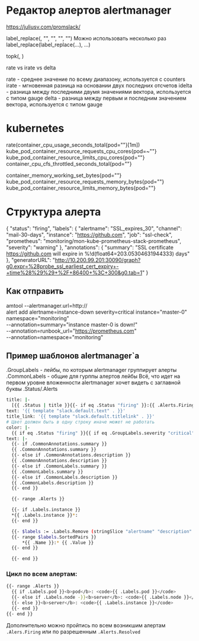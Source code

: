 
# Редактор алертов alertmanager
https://juliusv.com/promslack/

label_replace(<vector>, "<target label>", "<content>", "<source label>", "<regexp>")
Можно использовать несколько раз label_replace(label_replace(...), ...)

topk(<num>, <vector>)

rate vs irate vs delta


rate - среднее значение по всему диапазону, используется с counters
irate - мгновенная разница на основании двух последних отсчетов
idelta - разница между последними двумя значениями вектора, используется с типом gauge
delta - разница между первым и последним значением вектора, используется с типом gauge

# kubernetes
rate(container_cpu_usage_seconds_total{pod="<pod-name>"}[1m])
kube_pod_container_resource_requests_cpu_cores{pod=~"<pod-name>"}
kube_pod_container_resource_limits_cpu_cores{pod="<pod-name>"}
container_cpu_cfs_throttled_seconds_total{pod="<pod-name>"}

container_memory_working_set_bytes{pod="<pod-name>"}
kube_pod_container_resource_requests_memory_bytes{pod="<pod-name>"}
kube_pod_container_resource_limits_memory_bytes{pod="<pod-name>"}

# Структура алерта
{
  "status": "firing",
  "labels": {
    "alertname": "SSL_expires_30",
    "channel": "mail-30-days",
    "instance": "https://github.com",
    "job": "ssl-check",
    "prometheus": "monitoring/mon-kube-prometheus-stack-prometheus",
    "severity": "warning"
  },
  "annotations": {
    "summary": "SSL certificate https://github.com will expire in %!d(float64=203.05304631944333) days"
  },
  "generatorURL": "http://10.200.99.201:30090/graph?g0.expr=%28probe_ssl_earliest_cert_expiry+-+time%28%29%29+%2F+86400+%3C+300&g0.tab=1"
}

## Как отправить
amtool --alertmanager.url=http://<alertmanager-url> \
  alert add alertname=instance-down severity=critical instance="master-0" namespace="monitoring" \
  --annotation=summary="instance master-0 is down!" \
  --annotation=runbook_url="https://prometheus.com" \
  --annotation=namespace="monitoring"

## Пример шаблонов alertmanager`а
.GroupLabels - лейбы, по которым alertmanager группирует алерты
.CommonLabels - общие для гурппы алертов лейбы
Всё, что идет на первом уровне вложенности alertmanager хочет видеть с заглавной буквы .Status/.Alerts
```bash
title: |-
  [{{ .Status | title }}{{- if eq .Status "firing" }}:{{ .Alerts.Firing | len }}{{- end -}}] {{ .GroupLabels.alertname }} ({{ .GroupLabels.severity }})
text: '{{ template "slack.default.text" . }}'
title_link: '{{ template "slack.default.titlelink" . }}'
# Цвет должен быть в одну строку иначе может не работать
color: |-
  {{ if eq .Status "firing" }}{{ if eq .GroupLabels.severity "critical"}}danger{{ else if eq .GroupLabels.severity "warning" }}warning{{ else }}normal{{ end }}{{ else }}good{{ end }}
text: |-
  {{- if .CommonAnnotations.summary }}
  {{ .CommonAnnotations.summary }}
  {{- else if .CommonAnnotations.description }}
  {{ .CommonAnnotations.description }}
  {{- else if .CommonLabels.summary }}
  {{ .CommonLabels.summary }}
  {{- else if .CommonLabels.description }}
  {{ .CommonLabels.description }}
  {{- end }}

  {{- range .Alerts }}

  {{- if .Labels.instance }}
  *{{ .Labels.instance }}*:
  {{- end }}

  {{- $labels := .Labels.Remove (stringSlice "alertname" "description" "summary" "instance" "severity") }}
  {{- range $labels.SortedPairs }}
      *{{ .Name }}:* {{ .Value }}
  {{- end }}

  {{- end }}
```

### Цикл по всем алертам:
```bash
{{- range .Alerts }}
  {{ if .Labels.pod }}<b>pod</b>: <code>{{ .Labels.pod }}</code>
  {{- else if .Labels.node -}}<b>server</b>: <code>{{ .Labels.node }}</code>
  {{- else }}<b>server</b>: <code>{{ .Labels.instance }}</code>
  {{- end }}
{{- end }}
```

Дополнительно можно пройтись по всем возникшим алертам `.Alers.Firing` или по разрешенным `.Alerts.Resolved`
